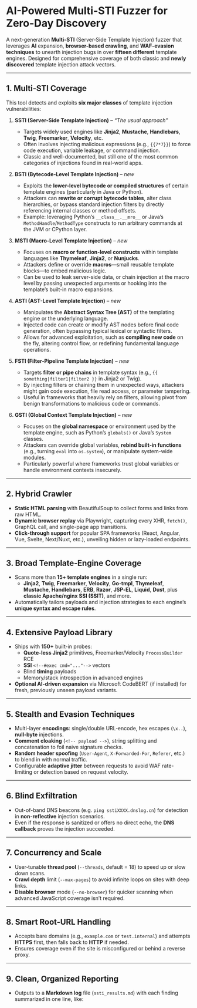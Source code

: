 # AI-Powered Multi-STI Fuzzer for Zero-Day Discovery

A next-generation **Multi-STI** (Server‑Side Template Injection) fuzzer that leverages **AI** expansion, **browser-based crawling**, and **WAF-evasion techniques** to unearth injection bugs in over **fifteen different** template engines. Designed for comprehensive coverage of both classic and **newly discovered** template injection attack vectors.

---

## 1. Multi-STI Coverage

This tool detects and exploits **six major classes** of template injection vulnerabilities:

1. **SSTI (Server-Side Template Injection)** – *“The usual approach”*  
   - Targets widely used engines like **Jinja2**, **Mustache**, **Handlebars**, **Twig**, **Freemarker**, **Velocity**, etc.  
   - Often involves injecting malicious expressions (e.g., `{{7*7}}`) to force code execution, variable leakage, or command injection.  
   - Classic and well-documented, but still one of the most common categories of injections found in real-world apps.

2. **BSTI (Bytecode-Level Template Injection)** – *new*  
   - Exploits the **lower-level bytecode or compiled structures** of certain template engines (particularly in Java or Python).  
   - Attackers can **rewrite or corrupt bytecode tables**, alter class hierarchies, or bypass standard injection filters by directly referencing internal classes or method offsets.  
   - Example: leveraging Python’s `__class__.__mro__` or Java’s `MethodHandle`/`MethodType` constructs to run arbitrary commands at the JVM or CPython layer.

3. **MSTI (Macro-Level Template Injection)** – *new*  
   - Focuses on **macro or function-level constructs** within template languages like **Thymeleaf**, **Jinja2**, or **Nunjucks**.  
   - Attackers define or override **macros**—small reusable template blocks—to embed malicious logic.  
   - Can be used to leak server-side data, or chain injection at the macro level by passing unexpected arguments or hooking into the template’s built-in macro expansions.

4. **ASTI (AST-Level Template Injection)** – *new*  
   - Manipulates the **Abstract Syntax Tree (AST)** of the templating engine or the underlying language.  
   - Injected code can create or modify AST nodes before final code generation, often bypassing typical lexical or syntactic filters.  
   - Allows for advanced exploitation, such as **compiling new code** on the fly, altering control flow, or redefining fundamental language operations.

5. **FSTI (Filter-Pipeline Template Injection)** – *new*  
   - Targets **filter or pipe chains** in template syntax (e.g., `{{ something|filter1|filter2 }}` in Jinja2 or Twig).  
   - By injecting filters or chaining them in unexpected ways, attackers might gain code execution, file read access, or parameter tampering.  
   - Useful in frameworks that heavily rely on filters, allowing pivot from benign transformations to malicious code or commands.

6. **GSTI (Global Context Template Injection)** – *new*  
   - Focuses on the **global namespace** or environment used by the template engine, such as Python’s `globals()` or Java’s `System` classes.  
   - Attackers can override global variables, **rebind built‑in functions** (e.g., turning `eval` into `os.system`), or manipulate system-wide modules.  
   - Particularly powerful where frameworks trust global variables or handle environment contexts insecurely.

---

## 2. Hybrid Crawler

- **Static HTML parsing** with BeautifulSoup to collect forms and links from raw HTML.  
- **Dynamic browser replay** via Playwright, capturing every XHR, `fetch()`, GraphQL call, and single-page app transitions.  
- **Click‑through support** for popular SPA frameworks (React, Angular, Vue, Svelte, Next/Nuxt, etc.), unveiling hidden or lazy-loaded endpoints.

---

## 3. Broad Template‑Engine Coverage

- Scans more than **15+ template engines** in a single run:
  - **Jinja2**, **Twig**, **Freemarker**, **Velocity**, **Go‑tmpl**, **Thymeleaf**, **Mustache**, **Handlebars**, **ERB**, **Razor**, **JSP‑EL**, **Liquid**, **Dust**, plus **classic Apache/nginx SSI (SSIT)**, and more.
- Automatically tailors payloads and injection strategies to each engine’s **unique syntax and escape rules**.

---

## 4. Extensive Payload Library

- Ships with **150+** built-in probes:
  - **Quote‑less Jinja2** primitives, Freemarker/Velocity `ProcessBuilder` RCE  
  - **SSI** `<!--#exec cmd="..."-->` vectors  
  - Blind **timing** payloads  
  - Memory/stack introspection in advanced engines
- **Optional AI-driven expansion** via Microsoft CodeBERT (if installed) for fresh, previously unseen payload variants.

---

## 5. Stealth and Evasion Techniques

- Multi-layer **encodings**: single/double URL‑encode, hex escapes (`\x..`), **null‑byte** injections.  
- **Comment cloaking** (`<!-- payload -->`), string splitting and concatenation to foil naive signature checks.  
- **Random header spoofing** (`User‑Agent`, `X‑Forwarded‑For`, `Referer`, etc.) to blend in with normal traffic.  
- Configurable **adaptive jitter** between requests to avoid WAF rate-limiting or detection based on request velocity.

---

## 6. Blind Exfiltration

- Out-of-band DNS beacons (e.g. `ping sstiXXXX.dnslog.cn`) for detection in **non-reflective** injection scenarios.  
- Even if the response is sanitized or offers no direct echo, the **DNS callback** proves the injection succeeded.

---

## 7. Concurrency and Scale

- User‑tunable **thread pool** (`--threads`, default = 18) to speed up or slow down scans.  
- **Crawl depth** limit (`--max-pages`) to avoid infinite loops on sites with deep links.  
- **Disable browser** mode (`--no-browser`) for quicker scanning when advanced JavaScript coverage isn’t required.

---

## 8. Smart Root-URL Handling

- Accepts bare domains (e.g., `example.com` or `test.internal`) and attempts **HTTPS** first, then falls back to **HTTP** if needed.  
- Ensures coverage even if the site is misconfigured or behind a reverse proxy.

---

## 9. Clean, Organized Reporting

- Outputs to a **Markdown log** file (`ssti_results.md`) with each finding summarized in one line, like:  
